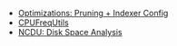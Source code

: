 - [Optimizations: Pruning + Indexer Config](<Optimizations_ Pruning + Indexer Config 5f56e7fa.md>)
- [CPUFreqUtils](<CPUFreqUtils 5b4136b5.md>)
- [NCDU: Disk Space Analysis](<NCDU_ Disk Space Analysis 0aef74f2.md>)
